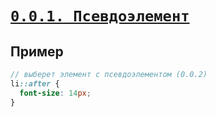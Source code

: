 # [`0.0.1. Псевдоэлемент`](../index.md)

## Пример

```scss
// выберет элемент c псевдоэлементом (0.0.2)
li::after {
  font-size: 14px;
}
```

